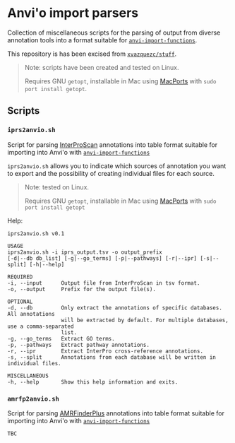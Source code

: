 # Anvi'o import parsers
Collection of miscellaneous scripts for the parsing of output from diverse annotation tools into a format suitable for [`anvi-import-functions`](http://merenlab.org/2016/06/18/importing-functions/).

This repository is has been excised from [`xvazquezc/stuff`](https://github.com/xvazquezc/stuff).

> Note: scripts have been created and tested on Linux.
>
> Requires GNU `getopt`, installable in Mac using [MacPorts](https://www.macports.org/install.php) with `sudo port install getopt`.

## Scripts

### `iprs2anvio.sh`
Script for parsing [InterProScan](https://github.com/ebi-pf-team/interproscan) annotations into table format suitable for importing into Anvi'o with [`anvi-import-functions`](http://merenlab.org/2016/06/18/importing-functions/)

`iprs2anvio.sh` allows you to indicate which sources of annotation you want to export and the possibility of creating individual files for each source.

> Note: tested on Linux.
>
> Requires GNU `getopt`, installable in Mac using [MacPorts](https://www.macports.org/install.php) with `sudo port install getopt`

Help:
```
iprs2anvio.sh v0.1

USAGE
iprs2anvio.sh -i iprs_output.tsv -o output_prefix
[-d|--db db_list] [-g|--go_terms] [-p|--pathways] [-r|--ipr] [-s|--split] [-h|--help]

REQUIRED
-i, --input      Output file from InterProScan in tsv format.
-o, --output     Prefix for the output file(s).

OPTIONAL
-d, --db         Only extract the annotations of specific databases. All annotations
                 will be extracted by default. For multiple databases, use a comma-separated
                 list.
-g, --go_terms   Extract GO terms.
-p, --pathways   Extract pathway annotations.
-r, --ipr        Extract InterPro cross-reference annotations.
-s, --split      Annotations from each database will be written in individual files.

MISCELLANEOUS
-h, --help       Show this help information and exits.
```

### `amrfp2anvio.sh`

Script for parsing [AMRFinderPlus](https://github.com/ncbi/amr) annotations into table format suitable for importing into Anvi'o with [`anvi-import-functions`](http://merenlab.org/2016/06/18/importing-functions/)

```
TBC
```
